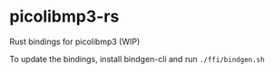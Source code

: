 # picolibmp3-rs
Rust bindings for picolibmp3 (WIP)

To update the bindings, install bindgen-cli and run `./ffi/bindgen.sh`
